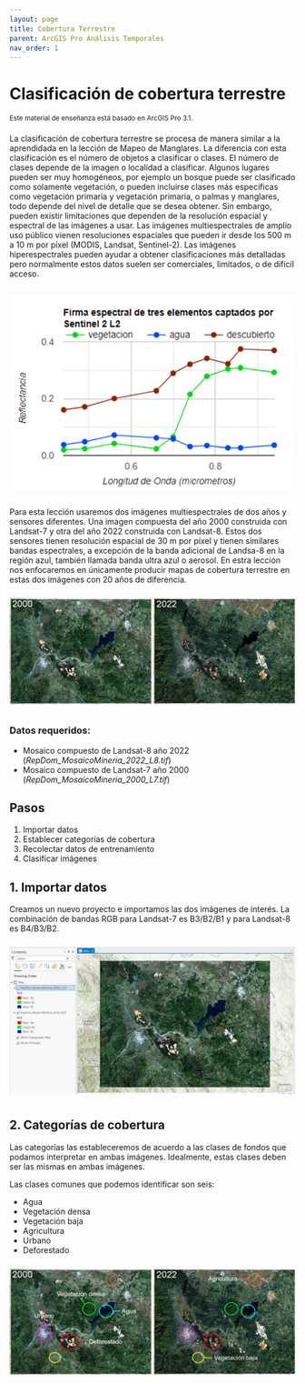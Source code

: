 ```yaml
---
layout: page
title: Cobertura Terrestre
parent: ArcGIS Pro Análisis Temporales
nav_order: 1
---
```


# Clasificación de cobertura terrestre

<sup>Este material de enseñanza está basado en ArcGIS Pro 3.1.</sup>

La clasificación de cobertura terrestre se procesa de manera similar a la aprendidada en la lección de Mapeo de Manglares. La diferencia con esta clasificación es el número de objetos a clasificar o clases. El número de clases depende de la imagen o localidad a clasificar. Algunos lugares pueden ser muy homogéneos, por ejemplo un bosque puede ser clasificado como solamente vegetación, o pueden incluirse clases más específicas como vegetación primaria y vegetación primaria, o palmas y manglares, todo depende del nivel de detalle que se desea obtener. Sin embargo, pueden existir limitaciones que dependen de la resolución espacial y espectral de las imágenes a usar. Las imágenes multiespectrales de amplio uso público vienen resoluciones espaciales que pueden ir desde los 500 m a 10 m por píxel (MODIS, Landsat, Sentinel-2). Las imágenes hiperespectrales pueden ayudar a obtener clasificaciones más detalladas pero normalmente estos datos suelen ser comerciales, limitados, o de difícil acceso.

<p align="center">
<img src="../images/arcgis-change/01_fig1.png" vspace="10" width="600">
</p>

Para esta lección usaremos dos imágenes multiespectrales de dos años y sensores diferentes. Una imagen compuesta del año 2000 construida con Landsat-7 y otra del año 2022 construida con Landsat-8. Estos dos sensores tienen resolución espacial de 30 m por píxel y tienen similares bandas espectrales, a excepción de la banda adicional de Landsa-8 en la región azul, también llamada banda ultra azul o aerosol. En estra lección nos enfocaremos en únicamente producir mapas de cobertura terrestre en estas dos imágenes con 20 años de diferencia.

<p align="center">
<img src="../images/arcgis-change/01_fig2.jpg" vspace="10" width="600">
</p>

### Datos requeridos:
* Mosaico compuesto de Landsat-8 año 2022 (*RepDom_MosaicoMineria_2022_L8.tif*)
* Mosaico compuesto de Landsat-7 año 2000 (*RepDom_MosaicoMineria_2000_L7.tif*)

## Pasos
1. Importar datos
2. Establecer categorías de cobertura
3. Recolectar datos de entrenamiento
4. Clasificar imágenes

## 1. Importar datos

Creamos un nuevo proyecto e importamos las dos imágenes de interés. La combinación de bandas RGB para Landsat-7 es B3/B2/B1 y para Landsat-8 es B4/B3/B2.

<p align="center">
<img src="../images/arcgis-change/01_fig3.jpg" vspace="10" width="600">
</p>

## 2. Categorías de cobertura

Las categorías las estableceremos de acuerdo a las clases de fondos que podamos interpretar en ambas imágenes. Idealmente, estas clases deben ser las mismas en ambas imágenes.

Las clases comunes que podemos identificar son seis:

* Agua
* Vegetación densa
* Vegetación baja
* Agricultura
* Urbano
* Deforestado

<p align="center">
<img src="../images/arcgis-change/01_fig4.jpg" vspace="10" width="600">
</p>
